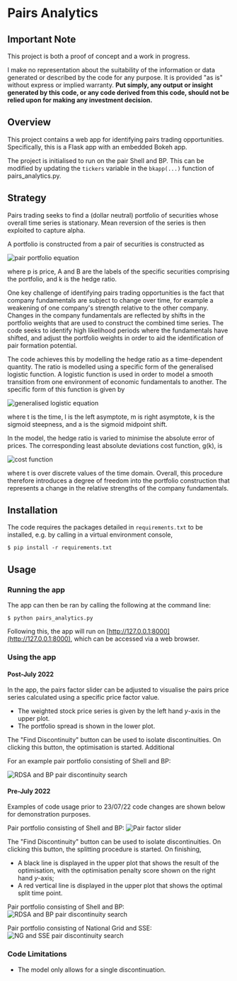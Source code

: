 # Pairs Analytics

## Important Note
This project is both a proof of concept and a work in progress.

I make no representation about the suitability of the information or data generated or described by the code for any purpose.
It is provided "as is" without express or implied warranty.
<b>
Put simply, any output or insight generated by this code, or any code derived from this code, should not be relied upon for 
making any investment decision.
</b>

## Overview
This project contains a web app for identifying pairs trading opportunities.
Specifically, this is a Flask app with an embedded Bokeh app.

The project is initialised to run on the pair Shell and BP.
This can be modified by updating the `tickers` variable in the `bkapp(...)` function of pairs_analytics.py.

## Strategy
Pairs trading seeks to find a (dollar neutral) portfolio of securities whose overall time series is stationary.
Mean reversion of the series is then exploited to capture alpha.

A portfolio is constructed from a pair of securities is constructed as

![pair portfolio equation](https://latex.codecogs.com/svg.latex?p_\mathrm{pair}(t)=p_\mathrm{A}(t)+k(t)\cdot{}p_\mathrm{B}(t))

where p is price,
A and B are the labels of the specific securities comprising the portfolio,
and k is the hedge ratio.

One key challenge of identifying pairs trading opportunities is the fact that company fundamentals are subject to 
change over time, for example a weakening of one company's strength relative to the other company.
Changes in the company fundamentals are reflected by shifts in the portfolio weights that are used to construct
the combined time series.
The code seeks to identify high likelihood periods where the fundamentals have shifted,
and adjust the portfolio weights in order to aid the identification of pair formation potential.

The code achieves this by modelling the hedge ratio as a time-dependent quantity.
The ratio is modelled using a specific form of the generalised logistic function.
A logistic function is used in order to model a smooth transition from one environment of economic fundamentals to another.
The specific form of this function is given by

![generalised logistic equation](https://latex.codecogs.com/svg.latex?k(t)=l+\frac{m-l}{1+e^{-k(t-a)}}) 

where t is the time,
l is the left asymptote,
m is right asymptote,
k is the sigmoid steepness,
and a is the sigmoid midpoint shift.

In the model, the hedge ratio is varied to minimise the absolute error of prices.
The corresponding least absolute deviations cost function, g(k), is

![cost function](https://latex.codecogs.com/svg.latex?g(k)=\sum_{t=0}^{t_\mathrm{max}}|p_\mathrm{A}(t)-k(t)\cdot{}p_\mathrm{B}(t)|)

where t is over discrete values of the time domain.
Overall, this procedure therefore introduces a degree of freedom into the portfolio construction that
represents a change in the relative strengths of the company fundamentals.

## Installation
The code requires the packages detailed in `requirements.txt` to be installed,
e.g. by calling in a virtual environment console,
```
$ pip install -r requirements.txt
```

## Usage
### Running the app
The app can then be ran by calling the following at the command line:
```
$ python pairs_analytics.py
```

Following this, the app will run on [http://127.0.0.1:8000](http://127.0.0.1:8000), which can be accessed via a web browser.

### Using the app
#### Post-July 2022
In the app, the pairs factor slider can be adjusted to visualise the pairs price series 
calculated using a specific price factor value.
* The weighted stock price series is given by the left hand <i>y</i>-axis in the upper plot.
* The portfolio spread is shown in the lower plot.

The "Find Discontinuity" button can be used to isolate discontinuities. 
On clicking this button, the optimisation is started. Additional 

For an example pair portfolio consisting of Shell and BP:

![RDSA and BP pair discontinuity search](docs/find_discontinuity_rdsb_bp_updated.gif)


#### Pre-July 2022
Examples of code usage prior to 23/07/22 code changes are shown below for demonstration purposes.

Pair portfolio consisting of Shell and BP:
![Pair factor slider](docs/pairs_factor_slider.gif)

The "Find Discontinuity" button can be used to isolate discontinuities. 
On clicking this button, the splitting procedure is started.
On finishing,
* A black line is displayed in the upper plot that shows the result of the optimisation, with the
optimisation penalty score shown on the right hand <i>y</i>-axis;
* A red vertical line is displayed in the upper plot that shows the optimal split time point.

Pair portfolio consisting of Shell and BP:
![RDSA and BP pair discontinuity search](docs/find_discontinuity_rdsb_bp.gif)

Pair portfolio consisting of National Grid and SSE:
![NG and SSE pair discontinuity search](docs/find_discontinuity_ng_sse.gif)


### Code Limitations
* The model only allows for a single discontinuation.
